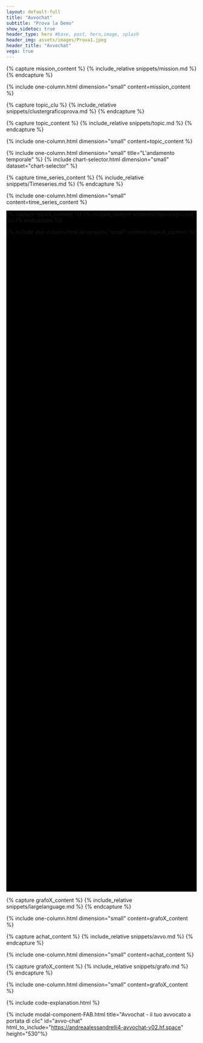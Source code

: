 ```yaml
---
layout: default-full
title: "Avvochat"
subtitle: "Prova la Demo"
show_sidetoc: true
header_type: hero #base, post, hero,image, splash
header_img: assets/images/Prova1.jpeg
header_title: "Avvochat"
vega: true
---
```



[//]: # (variables section)




[//]: # (Mission section)
{% capture mission_content %}
    {% include_relative snippets/mission.md %}
{% endcapture %}

{% include one-column.html dimension="small" content=mission_content %}

[//]: # (Topic section)

{% capture topic_clu %}
{% include_relative snippets/clustergraficoprova.md %}
{% endcapture %}


{% capture topic_content %}
    {% include_relative snippets/topic.md %}
{% endcapture %}

{% include one-column.html dimension="small" content=topic_content %}


[//]: # (Time_series section)
{% include one-column.html dimension="small" title="L'andamento temporale" %}
{% include chart-selector.html dimension="small" dataset="chart-selector" %}


{% capture time_series_content %}
    {% include_relative snippets/Timeseries.md %}
{% endcapture %}

{% include one-column.html dimension="small" content=time_series_content %}

[//]: # (Topic_per_topic section)
<div class="bg-color-full bg-color py-3 my-5 text-white" style="min-height:45vh; background-color: black;">

{% capture topicX_content %}
    {% include_relative snippets/topicxtopic.md %}
{% endcapture %}

{% include one-column.html dimension="small" content=topicX_content %}
</div>



[//]: # (LLM section)
{% capture grafoX_content %}
    {% include_relative snippets/largelanguage.md %}
{% endcapture %}

{% include one-column.html dimension="small" content=grafoX_content %}


[//]: # (Avvochat_section)
{% capture achat_content %}
    {% include_relative snippets/avvo.md %}
{% endcapture %}


{% include one-column.html dimension="small" content=achat_content %}

[//]: # (Grafo section)
{% capture grafoX_content %}
    {% include_relative snippets/grafo.md %}
{% endcapture %}

{% include one-column.html dimension="small" content=grafoX_content %}


{% include code-explanation.html %}


{% include modal-component-FAB.html title="Avvochat - il tuo avvocato a portata di clic" id="avvo-chat" html_to_include="https://andreaalessandrelli4-avvochat-v02.hf.space" height="530"%}